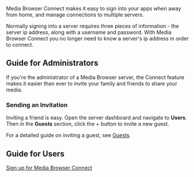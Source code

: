 Media Browser Connect makes it easy to sign into your apps when away from home, and manage connections to multiple servers.

Normally signing into a server requires three pieces of information - the server ip address, along with a username and password. With Media Browser Connect you no longer need to know a server's ip address in order to connect.

## Guide for Administrators

If you're the administrator of a Media Browser server, the Connect feature makes it easier than ever to invite your family and friends to share your media.

### Sending an Invitation

Inviting a friend is easy. Open the server dashboard and navigate to **Users**. Then in the **Guests** section, click the + button to invite a new guest.

For a detailed guide on inviting a guest, see [Guests](Guests).

## Guide for Users

[Sign up for Media Browser Connect](http://mediabrowser.tv/connect/)